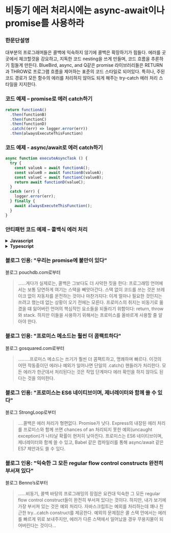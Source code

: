 # 비동기 에러 처리시에는 async-await이나 promise를 사용하라

### 한문단설명

대부분의 프로그래머들은 콜백에 익숙하지 않기에 콜백은 확장하기가 힘들다. 에러를 곳곳에서 체크할것을 강요하고, 지독한 코드 nesting을 쓰게 만들며, 코드 흐름을 추론하기 힘들게 만든다. BlueBird, async, and Q같은 promise 라이브러리들은 RETURN과 THROW로 프로그램 흐름을 제어하는 표준의 코드 스타일로 되어있다. 특히나, 주된 코드 경로가 모든 함수의 에러를 처리하지 않아도 되게 해주는 try-catch 에러 처리 스타일을 지지한다.

### 코드 예제 – promise로 에러 catch하기

```javascript
return functionA()
  .then(functionB)
  .then(functionC)
  .then(functionD)
  .catch((err) => logger.error(err))
  .then(alwaysExecuteThisFunction)
```


### 코드 예제 - async/await로 에러 catch하기

```javascript
async function executeAsyncTask () {
  try {
    const valueA = await functionA();
    const valueB = await functionB(valueA);
    const valueC = await functionC(valueB);
    return await functionD(valueC);
  }
  catch (err) {
    logger.error(err);
  } finally {
    await alwaysExecuteThisFunction();
  }
}
```

### 안티패턴 코드 예제 – 콜백식 에러 처리

<details>
<summary><strong>Javascript</strong></summary>


```javascript
getData(someParameter, function(err, result) {
    if(err !== null) {
        // 주어진 콜백함수를 호출하고 에러를 넘겨라
        getMoreData(a, function(err, result) {
            if(err !== null) {
                // 주어진 콜백함수를 호출하고 에러를 넘겨라
                getMoreData(b, function(c) {
                    getMoreData(d, function(e) {
                        if(err !== null ) {
                            // 눈치챘는가?
                        }
                    })
                });
            }
        });
    }
});
```

</details>

<details>
<summary><strong>Typescript</strong></summary>


```typescript
getData(someParameter, function(err: Error | null, resultA: ResultA) {
  if(err !== null) {
    // 주어진 콜백함수를 호출하고 에러를 넘겨라
    getMoreData(resultA, function(err: Error | null, resultB: ResultB) {
      if(err !== null) {
        // 주어진 콜백함수를 호출하고 에러를 넘겨라
        getMoreData(resultB, function(resultC: ResultC) {
          getMoreData(resultC, function(err: Error | null, d: ResultD) {
            if(err !== null) {
              // 눈치챘는가?
            }
          })
        });
      }
    });
  }
});
```

</details>

### 블로그 인용: "우리는 promise에 불만이 있다"

블로그 pouchdb.com로부터

 > ……게다가 실제로는, 콜백은 그보다도 더 사악한 짓을 한다: 프로그래밍 언어에서는 보통 당연하게 여기는 스택을 빼앗아간다. 스택 없이 코드를 쓰는 것은 브레이크 없이 자동차를 운전하는 것이나 마찬가지다: 이게 얼마나 필요한 것인지는 쓰려고 했는데 없는 상황이 오기 전에는 모른다. 프로미스의 취지는 비동기로 옮겼을 떄 잃어버린 언어의 핵심적인 요소들을 되돌리기 위함이다: return, throw와 stack. 하지만 이들을 사용하기 위해서는 프로미스를 올바르게 사용할 줄 알아야 한다.

### 블로그 인용: "프로미스 메소드는 훨씬 더 콤팩트하다"

 블로그 gosquared.com로부터

 > ………프로미스 메소드는 쓰기가 훨씬 더 콤팩트하고, 명쾌하며 빠르다. 이것의 어떤 작동중이던 에러나 예외가 일어나면 단일의 .catch() 핸들러가 처리한다. 모든 에러가 한군데서 처리된다는 것은 작업 단계마다 에러 확인을 하지 않아도 된다는 것을 의미한다.

### 블로그 인용: "프로미스는 ES6 네이티브이며, 제너레이터와 함께 쓸 수 있다"

 블로그 StrongLoop로부터

 > ….콜백은 에러 처리가 형편없다. Promise가 낫다. Express의 내장된 에러 처리를 프로미스와 함께 쓰면  chances of an 처리되지 못한 예외(uncaught exception)가 나타날 확률이 현저히 낮아진다. 프로미스는 ES6 네이티브이며, 제너레이터와 함께 쓸 수 있고, Babel 같은 컴파일러를 통해 async/await 같은 ES7 제안과도 쓸 수 있다.

### 블로그 인용: "익숙한 그 모든 regular flow control constructs 완전히 부서져 있다"

블로그 Benno’s로부터

 > ……비동기, 콜백 바탕의 프로그래밍의 장점은 요컨대 익숙한 그 모든 regular flow control construct들이 완전히 부서져 있다는 것이다. 하지만, 내가 보기에 가장 부서져 있는 것은 예외 처리다. 자바스크립트는 예외를 처리하는데 꽤나 친근한 try…catch construct를 제공한다. 예외의 문제점은 콜 스택 안에서는 에러를 빠르게 위로 보내주지만, 에러가 다른 스택에서 일어났을 경우 무용지물이 되어버린다는 것이다…
